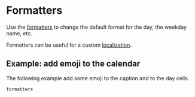 # Formatters

Use the [formatters](/api/interfaces/daypickerdefaultprops#formatters) to change the default format for the day, the weekday name, etc.

Formatters can be useful for a custom [localization](/basics/localization).

## Example: add emoji to the calendar

The following example add some emoji to the caption and to the day cells.

```include-example
formatters
```
